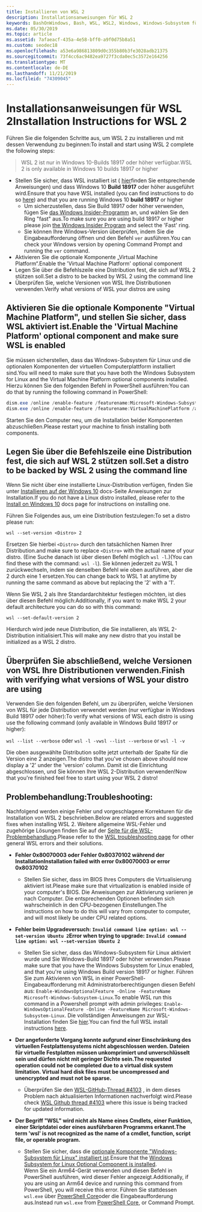 ```yaml
---
title: Installieren von WSL 2
description: Installationsanweisungen für WSL 2
keywords: BashOnWindows, Bash, WSL, WSL2, Windows, Windows-Subsystem für Linux, Windows-Subsystem, Ubuntu, Debian, Suse, Windows 10, Installation, installieren
ms.date: 05/30/2019
ms.topic: article
ms.assetid: 7afaeacf-435a-4e58-bff0-a9f0d75b8a51
ms.custom: seodec18
ms.openlocfilehash: a53e6a986813809d0c355b80b3fe3028adb21375
ms.sourcegitcommit: 73f4cc6ac9482ea9727f3cda0ec5c3572e164256
ms.translationtype: MT
ms.contentlocale: de-DE
ms.lasthandoff: 11/21/2019
ms.locfileid: "74309045"
---
```

# <a name="installation-instructions-for-wsl-2"></a><span data-ttu-id="0859b-104">Installationsanweisungen für WSL 2</span><span class="sxs-lookup"><span data-stu-id="0859b-104">Installation Instructions for WSL 2</span></span>

<span data-ttu-id="0859b-105">Führen Sie die folgenden Schritte aus, um WSL 2 zu installieren und mit dessen Verwendung zu beginnen:</span><span class="sxs-lookup"><span data-stu-id="0859b-105">To install and start using WSL 2 complete the following steps:</span></span>

> <span data-ttu-id="0859b-106">WSL 2 ist nur in Windows 10-Builds 18917 oder höher verfügbar.</span><span class="sxs-lookup"><span data-stu-id="0859b-106">WSL 2 is only available in Windows 10 builds 18917 or higher</span></span>

- <span data-ttu-id="0859b-107">Stellen Sie sicher, dass WSL installiert ist ( [hier](./install-win10.md)finden Sie entsprechende Anweisungen) und dass Windows 10 **Build 18917** oder höher ausgeführt wird.</span><span class="sxs-lookup"><span data-stu-id="0859b-107">Ensure that you have WSL installed (you can find instructions to do so [here](./install-win10.md)) and that you are running Windows 10 **build 18917** or higher</span></span>
   - <span data-ttu-id="0859b-108">Um sicherzustellen, dass Sie Build 18917 oder höher verwenden, fügen Sie [das Windows Insider-Programm](https://insider.windows.com/en-us/) an, und wählen Sie den Ring "fast" aus.</span><span class="sxs-lookup"><span data-stu-id="0859b-108">To make sure you are using build 18917 or higher please join [the Windows Insider Program](https://insider.windows.com/en-us/) and select the 'Fast' ring.</span></span> 
   - <span data-ttu-id="0859b-109">Sie können Ihre Windows-Version überprüfen, indem Sie die Eingabeaufforderung öffnen und den Befehl `ver` ausführen.</span><span class="sxs-lookup"><span data-stu-id="0859b-109">You can check your Windows version by opening Command Prompt and running the `ver` command.</span></span>
- <span data-ttu-id="0859b-110">Aktivieren Sie die optionale Komponente „Virtual Machine Platform“.</span><span class="sxs-lookup"><span data-stu-id="0859b-110">Enable the 'Virtual Machine Platform' optional component</span></span>
- <span data-ttu-id="0859b-111">Legen Sie über die Befehlszeile eine Distribution fest, die sich auf WSL 2 stützen soll.</span><span class="sxs-lookup"><span data-stu-id="0859b-111">Set a distro to be backed by WSL 2 using the command line</span></span>
- <span data-ttu-id="0859b-112">Überprüfen Sie, welche Versionen von WSL Ihre Distributionen verwenden.</span><span class="sxs-lookup"><span data-stu-id="0859b-112">Verify what versions of WSL your distros are using</span></span>

## <a name="enable-the-virtual-machine-platform-optional-component-and-make-sure-wsl-is-enabled"></a><span data-ttu-id="0859b-113">Aktivieren Sie die optionale Komponente "Virtual Machine Platform", und stellen Sie sicher, dass WSL aktiviert ist.</span><span class="sxs-lookup"><span data-stu-id="0859b-113">Enable the 'Virtual Machine Platform' optional component and make sure WSL is enabled</span></span>

<span data-ttu-id="0859b-114">Sie müssen sicherstellen, dass das Windows-Subsystem für Linux und die optionalen Komponenten der virtuellen Computerplattform installiert sind.</span><span class="sxs-lookup"><span data-stu-id="0859b-114">You will need to make sure that you have both the Windows Subsystem for Linux and the Virtual Machine Platform optional components installed.</span></span> <span data-ttu-id="0859b-115">Hierzu können Sie den folgenden Befehl in PowerShell ausführen:</span><span class="sxs-lookup"><span data-stu-id="0859b-115">You can do that by running the following command in PowerShell:</span></span> 

```powershell
dism.exe /online /enable-feature /featurename:Microsoft-Windows-Subsystem-Linux /all /norestart
dism.exe /online /enable-feature /featurename:VirtualMachinePlatform /all /norestart
```

<span data-ttu-id="0859b-116">Starten Sie den Computer neu, um die Installation beider Komponenten abzuschließen.</span><span class="sxs-lookup"><span data-stu-id="0859b-116">Please restart your machine to finish installing both components.</span></span>


## <a name="set-a-distro-to-be-backed-by-wsl-2-using-the-command-line"></a><span data-ttu-id="0859b-117">Legen Sie über die Befehlszeile eine Distribution fest, die sich auf WSL 2 stützen soll.</span><span class="sxs-lookup"><span data-stu-id="0859b-117">Set a distro to be backed by WSL 2 using the command line</span></span>

<span data-ttu-id="0859b-118">Wenn Sie nicht über eine installierte Linux-Distribution verfügen, finden Sie unter [Installieren auf der Windows 10](./install-win10.md#install-your-linux-distribution-of-choice) docs-Seite Anweisungen zur Installation.</span><span class="sxs-lookup"><span data-stu-id="0859b-118">If you do not have a Linux distro installed, please refer to the [Install on Windows 10](./install-win10.md#install-your-linux-distribution-of-choice) docs page for instructions on installing one.</span></span> 

<span data-ttu-id="0859b-119">Führen Sie Folgendes aus, um eine Distribution festzulegen:</span><span class="sxs-lookup"><span data-stu-id="0859b-119">To set a distro please run:</span></span> 

```
wsl --set-version <Distro> 2
```

<span data-ttu-id="0859b-120">Ersetzen Sie hierbei `<Distro>` durch den tatsächlichen Namen Ihrer Distribution.</span><span class="sxs-lookup"><span data-stu-id="0859b-120">and make sure to replace `<Distro>` with the actual name of your distro.</span></span> <span data-ttu-id="0859b-121">(Eine Suche danach ist über diesen Befehl möglich `wsl -l`.)</span><span class="sxs-lookup"><span data-stu-id="0859b-121">(You can find these with the command: `wsl -l`).</span></span> <span data-ttu-id="0859b-122">Sie können jederzeit zu WSL 1 zurückwechseln, indem sie denselben Befehl wie oben ausführen, aber die 2 durch eine 1 ersetzen.</span><span class="sxs-lookup"><span data-stu-id="0859b-122">You can change back to WSL 1 at anytime by running the same command as above but replacing the '2' with a '1'.</span></span>

<span data-ttu-id="0859b-123">Wenn Sie WSL 2 als Ihre Standardarchitektur festlegen möchten, ist dies über diesen Befehl möglich:</span><span class="sxs-lookup"><span data-stu-id="0859b-123">Additionally, if you want to make WSL 2 your default architecture you can do so with this command:</span></span>

```
wsl --set-default-version 2
```

<span data-ttu-id="0859b-124">Hierdurch wird jede neue Distribution, die Sie installieren, als WSL 2-Distribution initialisiert.</span><span class="sxs-lookup"><span data-stu-id="0859b-124">This will make any new distro that you install be initialized as a WSL 2 distro.</span></span>

## <a name="finish-with-verifying-what-versions-of-wsl-your-distro-are-using"></a><span data-ttu-id="0859b-125">Überprüfen Sie abschließend, welche Versionen von WSL Ihre Distributionen verwenden.</span><span class="sxs-lookup"><span data-stu-id="0859b-125">Finish with verifying what versions of WSL your distro are using</span></span>

<span data-ttu-id="0859b-126">Verwenden Sie den folgenden Befehl, um zu überprüfen, welche Versionen von WSL für jede Distribution verwendet werden (nur verfügbar in Windows Build 18917 oder höher):</span><span class="sxs-lookup"><span data-stu-id="0859b-126">To verify what versions of WSL each distro is using use the following command (only available in Windows Build 18917 or higher):</span></span>

<span data-ttu-id="0859b-127">`wsl --list --verbose` oder `wsl -l -v`</span><span class="sxs-lookup"><span data-stu-id="0859b-127">`wsl --list --verbose` or `wsl -l -v`</span></span>

<span data-ttu-id="0859b-128">Die oben ausgewählte Distribution sollte jetzt unterhalb der Spalte für die Version eine 2 anzeigen.</span><span class="sxs-lookup"><span data-stu-id="0859b-128">The distro that you've chosen above should now display a '2' under the 'version' column.</span></span> <span data-ttu-id="0859b-129">Damit ist die Einrichtung abgeschlossen, und Sie können Ihre WSL 2-Distribution verwenden!</span><span class="sxs-lookup"><span data-stu-id="0859b-129">Now that you're finished feel free to start using your WSL 2 distro!</span></span> 

## <a name="troubleshooting"></a><span data-ttu-id="0859b-130">Problembehandlung:</span><span class="sxs-lookup"><span data-stu-id="0859b-130">Troubleshooting:</span></span> 

<span data-ttu-id="0859b-131">Nachfolgend werden einige Fehler und vorgeschlagene Korrekturen für die Installation von WSL 2 beschrieben.</span><span class="sxs-lookup"><span data-stu-id="0859b-131">Below are related errors and suggested fixes when installing WSL 2.</span></span> <span data-ttu-id="0859b-132">Weitere allgemeine WSL-Fehler und zugehörige Lösungen finden Sie auf der [Seite für die WSL-Problembehandlung](troubleshooting.md).</span><span class="sxs-lookup"><span data-stu-id="0859b-132">Please refer to the [WSL troubleshooting page](troubleshooting.md) for other general WSL errors and their solutions.</span></span>

* <span data-ttu-id="0859b-133">**Fehler 0x80070003 oder Fehler 0x80370102 während der Installation**</span><span class="sxs-lookup"><span data-stu-id="0859b-133">**Installation failed with error 0x80070003 or error 0x80370102**</span></span>
    * <span data-ttu-id="0859b-134">Stellen Sie sicher, dass im BIOS Ihres Computers die Virtualisierung aktiviert ist.</span><span class="sxs-lookup"><span data-stu-id="0859b-134">Please make sure that virtualization is enabled inside of your computer's BIOS.</span></span> <span data-ttu-id="0859b-135">Die Anweisungen zur Aktivierung variieren je nach Computer. Die entsprechenden Optionen befinden sich wahrscheinlich in den CPU-bezogenen Einstellungen.</span><span class="sxs-lookup"><span data-stu-id="0859b-135">The instructions on how to do this will vary from computer to computer, and will most likely be under CPU related options.</span></span>
   
* <span data-ttu-id="0859b-136">**Fehler beim Upgradeversuch: `Invalid command line option: wsl --set-version Ubuntu 2`**</span><span class="sxs-lookup"><span data-stu-id="0859b-136">**Error when trying to upgrade: `Invalid command line option: wsl --set-version Ubuntu 2`**</span></span>
    * <span data-ttu-id="0859b-137">Stellen Sie sicher, dass das Windows-Subsystem für Linux aktiviert wurde und Sie Windows-Build 18917 oder höher verwenden.</span><span class="sxs-lookup"><span data-stu-id="0859b-137">Please make sure that you have the Windows Subsystem for Linux enabled, and that you're using Windows Build version 18917 or higher.</span></span> <span data-ttu-id="0859b-138">Führen Sie zum Aktivieren von WSL in einer PowerShell-Eingabeaufforderung mit Administratorberechtigungen diesen Befehl aus: `Enable-WindowsOptionalFeature -Online -FeatureName Microsoft-Windows-Subsystem-Linux`.</span><span class="sxs-lookup"><span data-stu-id="0859b-138">To enable WSL run this command in a Powershell prompt with admin privileges: `Enable-WindowsOptionalFeature -Online -FeatureName Microsoft-Windows-Subsystem-Linux`.</span></span> <span data-ttu-id="0859b-139">Die vollständigen Anweisungen zur WSL-Installation finden Sie [hier](./install-win10.md).</span><span class="sxs-lookup"><span data-stu-id="0859b-139">You can find the full WSL install instructions [here](./install-win10.md).</span></span>

* <span data-ttu-id="0859b-140">**Der angeforderte Vorgang konnte aufgrund einer Einschränkung des virtuellen Festplattensystems nicht abgeschlossen werden. Dateien für virtuelle Festplatten müssen unkomprimiert und unverschlüsselt sein und dürfen nicht mit geringer Dichte sein.**</span><span class="sxs-lookup"><span data-stu-id="0859b-140">**The requested operation could not be completed due to a virtual disk system limitation. Virtual hard disk files must be uncompressed and unencrypted and must not be sparse.**</span></span>
    * <span data-ttu-id="0859b-141">Überprüfen Sie den [WSL-GitHub-Thread #4103](https://github.com/microsoft/WSL/issues/4103) , in dem dieses Problem nach aktualisierten Informationen nachverfolgt wird.</span><span class="sxs-lookup"><span data-stu-id="0859b-141">Please check [WSL Github thread #4103](https://github.com/microsoft/WSL/issues/4103) where this issue is being tracked for updated information.</span></span>

* <span data-ttu-id="0859b-142">**Der Begriff "WSL" wird nicht als Name eines Cmdlets, einer Funktion, einer Skriptdatei oder eines ausführbaren Programms erkannt.**</span><span class="sxs-lookup"><span data-stu-id="0859b-142">**The term 'wsl' is not recognized as the name of a cmdlet, function, script file, or operable program.**</span></span> 
    * <span data-ttu-id="0859b-143">Stellen Sie sicher, dass die [optionale Komponente "Windows-Subsystem für Linux" installiert ist](./wsl2-install.md#enable-the-virtual-machine-platform-optional-component-and-make-sure-wsl-is-enabled).</span><span class="sxs-lookup"><span data-stu-id="0859b-143">Ensure that the [Windows Subsystem for Linux Optional Component is installed](./wsl2-install.md#enable-the-virtual-machine-platform-optional-component-and-make-sure-wsl-is-enabled).</span></span><br> <span data-ttu-id="0859b-144">Wenn Sie ein Arm64-Gerät verwenden und diesen Befehl in PowerShell ausführen, wird dieser Fehler angezeigt.</span><span class="sxs-lookup"><span data-stu-id="0859b-144">Additionally, if you are using an Arm64 device and running this command from PowerShell, you will receive this error.</span></span> <span data-ttu-id="0859b-145">Führen Sie stattdessen `wsl.exe` über [PowerShell Core](https://docs.microsoft.com/en-us/powershell/scripting/install/installing-powershell-core-on-windows?view=powershell-6)oder die Eingabeaufforderung aus.</span><span class="sxs-lookup"><span data-stu-id="0859b-145">Instead run `wsl.exe` from [PowerShell Core](https://docs.microsoft.com/en-us/powershell/scripting/install/installing-powershell-core-on-windows?view=powershell-6), or Command Prompt.</span></span> 
